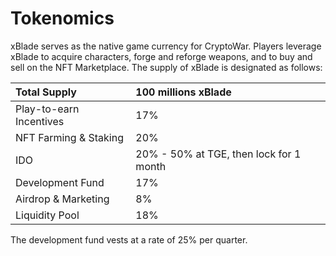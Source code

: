 # Tokenomics

xBlade serves as the native game currency for CryptoWar. Players leverage xBlade to acquire characters, forge and reforge weapons, and to buy and sell on the NFT Marketplace. The supply of xBlade is designated as follows:

| Total Supply | 100 millions xBlade |
| :--- | :--- |
| Play-to-earn Incentives | 17% |
| NFT Farming & Staking | 20% |
| IDO | 20% - 50% at TGE, then lock for 1 month |
| Development Fund | 17% |
| Airdrop & Marketing | 8% |
| Liquidity Pool | 18% |

The development fund vests at a rate of 25% per quarter. 

